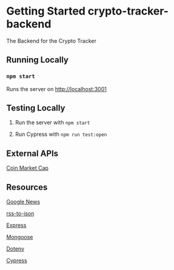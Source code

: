 # Getting Started crypto-tracker-backend
The Backend for the Crypto Tracker

## Running Locally

### `npm start`

Runs the server on [http://localhost:3001](http://localhost:3001)

## Testing Locally

1. Run the server with `npm start`

2. Run Cypress with `npm run test:open`

## External APIs

[Coin Market Cap](https://coinmarketcap.com/api/)
## Resources

[Google News](https://stackoverflow.com/a/7829688/7967484)

[rss-to-json](https://www.npmjs.com/package/rss-to-json)

[Express](http://expressjs.com/)

[Mongoose](https://www.npmjs.com/package/mongoose)

[Dotenv](https://www.npmjs.com/package/dotenv)

[Cypress](https://www.cypress.io/)